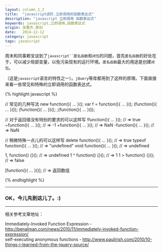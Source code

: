 ```yaml
---
layout: column_1_2
title:  "javascript进阶.立即调用的函数表达式"
description: "javascript 立即调用 函数表达式"
keywords: javascript,立即调用,函数表达式
origin: 张嘉杰.原创
date:   2014-12-12
category: javascript
tags: javascript
---
```


周末和同事赖宝谈到了`javascript``匿名函数`和`闭包`的问题，首先`匿名函数`的好处在于，可以减少局部变量，以免污染现有的运行环境。`匿名函数`最大的用途是创建`闭包`。
<!--more-->
（这是`javascript`语言的特性之一）。`jQuery`等库都用到了这样的原理。下面直接来看一些常见和特殊的立即调用的函数表达式。

{% highlight javascript %}

// 常见的几种写法 
new function(){ ... }();
var f = function(){ ... }();
(function(){ ... }());
(function(){ ... })();
;(function(){ ... }());

// 对于返回值没有特别的要求的可以这样写
!function(){ ... }();  // => true
~function(){ ... }();  // => -1
+function(){ ... }();  // => NaN
-function(){ ... }();  // => NaN

// 稍微特殊一点儿的可以这样写
delete function(){ ... }(); // => true
typeof function(){ ... }(); // => "undefined"
void function(){ ... }();   // => undefined

1, function() {}();  // => undefined
1 ^ function() {}(); // => 1
1 > function() {}(); // => false

[function(){ ... }()]; // => 返回数组

{% endhighlight %}

-----------------------

### OK，今儿先到这儿了。:) 

-----------------------

相关参考文章地址：

Immediately-Invoked Function Expression - <http://benalman.com/news/2010/11/immediately-invoked-function-expression/>  
self-executing anonymous functions - <http://www.paulirish.com/2010/10-things-i-learned-from-the-jquery-source/>
